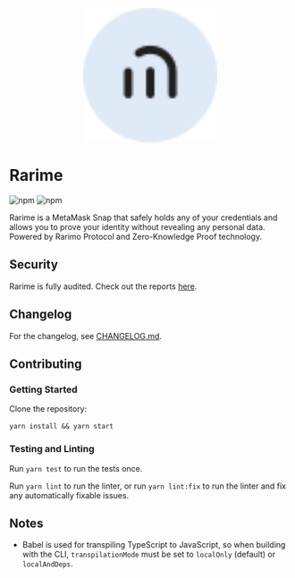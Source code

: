 <p align="center">
    <img src="https://github.com/rarimo/rarime/blob/6efa918aeb21d7c5e154e20b048754f417ce0f16/packages/snap/images/icon.svg" alt="Rarime logo" width="240"/>
</p>





# Rarime
![npm](https://img.shields.io/npm/v/%40rarimo%2Frarime)
![npm](https://img.shields.io/npm/dm/%40rarimo%2Frarime)

Rarime is a MetaMask Snap that safely holds any of your credentials and allows you to prove your identity without revealing any personal data. Powered by Rarimo Protocol and Zero-Knowledge Proof technology.

## Security

Rarime is fully audited. Check out the reports [here](./audits/).

## Changelog

For the changelog, see [CHANGELOG.md](https://github.com/rarimo/rarime/blob/main/CHANGELOG.md).

## Contributing

### Getting Started

Clone the repository:

```shell
yarn install && yarn start
```

### Testing and Linting

Run `yarn test` to run the tests once.

Run `yarn lint` to run the linter, or run `yarn lint:fix` to run the linter and fix any automatically fixable issues.
## Notes

- Babel is used for transpiling TypeScript to JavaScript, so when building with the CLI,
  `transpilationMode` must be set to `localOnly` (default) or `localAndDeps`.
